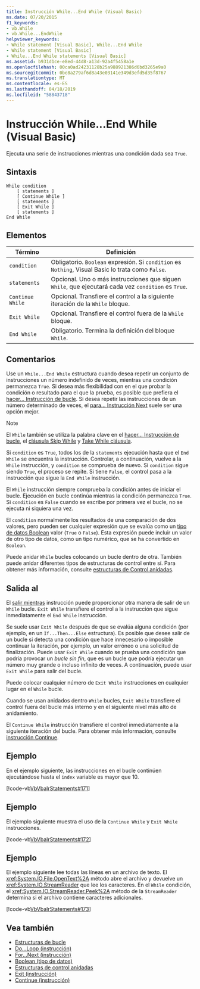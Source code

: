 ```yaml
---
title: Instrucción While...End While (Visual Basic)
ms.date: 07/20/2015
f1_keywords:
- vb.While
- vb.While...EndWhile
helpviewer_keywords:
- While statement [Visual Basic], While...End While
- While statement [Visual Basic]
- While...End While statements [Visual Basic]
ms.assetid: b931d1ce-e8ed-44d8-a13d-92a4f5458a1e
ms.openlocfilehash: 00ca0ad24231128b25a988921386d6bd3265e9a0
ms.sourcegitcommit: 0be8a279af6d8a43e03141e349d3efd5d35f8767
ms.translationtype: MT
ms.contentlocale: es-ES
ms.lasthandoff: 04/18/2019
ms.locfileid: "58843718"
---
```

# <a name="whileend-while-statement-visual-basic"></a>Instrucción While...End While (Visual Basic)
Ejecuta una serie de instrucciones mientras una condición dada sea `True`.  
  
## <a name="syntax"></a>Sintaxis  
  
```  
While condition  
    [ statements ]  
    [ Continue While ]  
    [ statements ]  
    [ Exit While ]  
    [ statements ]  
End While  
```  
  
## <a name="parts"></a>Elementos  
  
|Término|Definición|  
|---|---|  
|`condition`|Obligatorio. `Boolean` expresión. Si `condition` es `Nothing`, Visual Basic lo trata como `False`.|  
|`statements`|Opcional. Uno o más instrucciones que siguen `While`, que ejecutará cada vez `condition` es `True`.|  
|`Continue While`|Opcional. Transfiere el control a la siguiente iteración de la `While` bloque.|  
|`Exit While`|Opcional. Transfiere el control fuera de la `While` bloque.|  
|`End While`|Obligatorio. Termina la definición del bloque `While`.|  
  
## <a name="remarks"></a>Comentarios  
 Use un `While...End While` estructura cuando desea repetir un conjunto de instrucciones un número indefinido de veces, mientras una condición permanezca `True`. Si desea más flexibilidad con en el que probar la condición o resultado para el que la prueba, es posible que prefiera el [hacer... Instrucción de bucle](../../../visual-basic/language-reference/statements/do-loop-statement.md). Si desea repetir las instrucciones de un número determinado de veces, el [para... Instrucción Next](../../../visual-basic/language-reference/statements/for-next-statement.md) suele ser una opción mejor.  
  
> [!NOTE]
>  El `While` también se utiliza la palabra clave en el [hacer... Instrucción de bucle](../../../visual-basic/language-reference/statements/do-loop-statement.md), el [cláusula Skip While](../../../visual-basic/language-reference/queries/skip-while-clause.md) y [Take While cláusula](../../../visual-basic/language-reference/queries/take-while-clause.md).  
  
 Si `condition` es `True`, todos los de la `statements` ejecución hasta que el `End While` se encuentra la instrucción. Controlar, a continuación, vuelve a la `While` instrucción, y `condition` se comprueba de nuevo. Si `condition` sigue siendo `True`, el proceso se repite. Si tiene `False`, el control pasa a la instrucción que sigue la `End While` instrucción.  
  
 El `While` instrucción siempre comprueba la condición antes de iniciar el bucle. Ejecución en bucle continúa mientras la condición permanezca `True`. Si `condition` es `False` cuando se escribe por primera vez el bucle, no se ejecuta ni siquiera una vez.  
  
 El `condition` normalmente los resultados de una comparación de dos valores, pero pueden ser cualquier expresión que se evalúa como un [tipo de datos Boolean](../../../visual-basic/language-reference/data-types/boolean-data-type.md) valor (`True` o `False`). Esta expresión puede incluir un valor de otro tipo de datos, como un tipo numérico, que se ha convertido en `Boolean`.  
  
 Puede anidar `While` bucles colocando un bucle dentro de otra. También puede anidar diferentes tipos de estructuras de control entre sí. Para obtener más información, consulte [estructuras de Control anidadas](../../../visual-basic/programming-guide/language-features/control-flow/nested-control-structures.md).  
  
## <a name="exit-while"></a>Salida al  
 El [salir mientras](../../../visual-basic/language-reference/statements/exit-statement.md) instrucción puede proporcionar otra manera de salir de un `While` bucle. `Exit While` transfiere el control a la instrucción que sigue inmediatamente el `End While` instrucción.  
  
 Se suele usar `Exit While` después de que se evalúa alguna condición (por ejemplo, en un `If...Then...Else` estructura). Es posible que desee salir de un bucle si detecta una condición que hace innecesario o imposible continuar la iteración, por ejemplo, un valor erróneo o una solicitud de finalización. Puede usar `Exit While` cuando se prueba una condición que podría provocar un *bucle sin fin*, que es un bucle que podría ejecutar un número muy grande o incluso infinito de veces. A continuación, puede usar `Exit While` para salir del bucle.  
  
 Puede colocar cualquier número de `Exit While` instrucciones en cualquier lugar en el `While` bucle.  
  
 Cuando se usan anidados dentro `While` bucles, `Exit While` transfiere el control fuera del bucle más interno y en el siguiente nivel más alto de anidamiento.  
  
 El `Continue While` instrucción transfiere el control inmediatamente a la siguiente iteración del bucle. Para obtener más información, consulte [instrucción Continue](../../../visual-basic/language-reference/statements/continue-statement.md).  
  
## <a name="example"></a>Ejemplo  
 En el ejemplo siguiente, las instrucciones en el bucle continúen ejecutándose hasta el `index` variable es mayor que 10.  
  
 [!code-vb[VbVbalrStatements#171](~/samples/snippets/visualbasic/VS_Snippets_VBCSharp/VbVbalrStatements/VB/class14.vb#171)]  
  
## <a name="example"></a>Ejemplo  
 El ejemplo siguiente muestra el uso de la `Continue While` y `Exit While` instrucciones.  
  
 [!code-vb[VbVbalrStatements#172](~/samples/snippets/visualbasic/VS_Snippets_VBCSharp/VbVbalrStatements/VB/class14.vb#172)]  
  
## <a name="example"></a>Ejemplo  
 El ejemplo siguiente lee todas las líneas en un archivo de texto. El <xref:System.IO.File.OpenText%2A> método abre el archivo y devuelve un <xref:System.IO.StreamReader> que lee los caracteres. En el `While` condición, el <xref:System.IO.StreamReader.Peek%2A> método de la `StreamReader` determina si el archivo contiene caracteres adicionales.  
  
 [!code-vb[VbVbalrStatements#173](~/samples/snippets/visualbasic/VS_Snippets_VBCSharp/VbVbalrStatements/VB/class14.vb#173)]  
  
## <a name="see-also"></a>Vea también

- [Estructuras de bucle](../../../visual-basic/programming-guide/language-features/control-flow/loop-structures.md)
- [Do...Loop (instrucción)](../../../visual-basic/language-reference/statements/do-loop-statement.md)
- [For...Next (instrucción)](../../../visual-basic/language-reference/statements/for-next-statement.md)
- [Boolean (tipo de datos)](../../../visual-basic/language-reference/data-types/boolean-data-type.md)
- [Estructuras de control anidadas](../../../visual-basic/programming-guide/language-features/control-flow/nested-control-structures.md)
- [Exit (instrucción)](../../../visual-basic/language-reference/statements/exit-statement.md)
- [Continue (instrucción)](../../../visual-basic/language-reference/statements/continue-statement.md)
